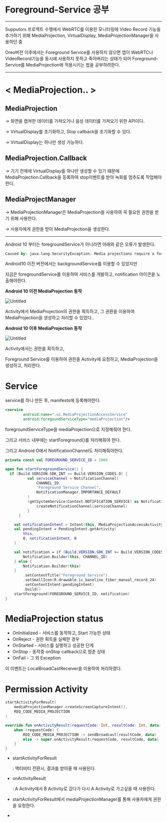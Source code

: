 # Foreground-Service 공부

---

Supputors 프로젝트 수행에서 WebRTC를 이용한 모니터링에 Video Record 기능을 추가하기 위해 MediaProjection, VirtualDisplay, MediaProjectionManager을 사용하던 중

Oreo버전 이후에서는 Foreground Service를 사용하지 않으면 앱이 WebRTC나 VideoRecord기능을 동시에 사용하지 못하고 죽어버리는 상태가 되어 Foreground-Service를 MediaProjection에 적용시키는 법을 공부하려한다.

---

# < **MediaProjection.. >**

## MediaProjection

→ 화면을 캡쳐한 데이터를 가져오거나 음성 데이터를 가져오기 위한 API이다.

→ VirtualDisplay를 초기화하고, Stop callback을 초기화할 수 있다.

→ VirtualDisplay는 하나만 생성 가능하다.

## MediaProjection.Callback

→ 기기 전체에 VirtualDisplay를 하나만 생성할 수 있기 떄문에 MediaProjection.Callback을 등록하여 stop이벤트를 받아 녹화를 멈추도록 작업해야한다.

## MediaProjectManager

→ MediaProjectionManager은 MediaProjection을 사용하여 꼭 필요한 권한을 받기 위해 사용한다.

→ 사용자에게 권한을 받아 MediaProjection을 생성한다.

---

Android 10 부터는 foregroundService가 아니라면 아래와 같은 오류가 발생한다.

```kotlin
Caused by: java.lang.SecurityException: Media projections require a foreground service of type ServiceInfo.FOREGROUND_SERVICE_TYPE_MEDIA_PROJECTION
```

Android10 이전 버전에서는 backgroundService를 이용할 수 있었지만 

지금은 foregroundService를 이용하여 서비스를 개발하고, notification 아이콘을 노출해야한다.

**Android 10 이전 MediaProjection 동작**

![Untitled](Foreground-Service%20%E1%84%80%E1%85%A9%E1%86%BC%E1%84%87%E1%85%AE%200d1806a712fd407d85f4baf8b0090069/Untitled.png)

Activity에서 MediaProjection의 권한을 획득하고, 그 권환을 이용하여 MediaProjection을 생성하고 처리할 수 있었다..

**Android 10 이후 MediaProjection 동작**

![Untitled](Foreground-Service%20%E1%84%80%E1%85%A9%E1%86%BC%E1%84%87%E1%85%AE%200d1806a712fd407d85f4baf8b0090069/Untitled%201.png)

Activity에서는 권한을 획득하고,

Foreground Service를 이용하여 권한을 Activity에 요청하고, MediaProjection을 생성하고, 처리한다.

# Service

service를 하나 만든 후, manifests에 등록해야한다.

```xml
<service
		android:name=".ui.MediaProjectionAccessService"
		android:foregoundServiceType="mediaProjection"/>	
```

foregroundServiceType을 mediaProjection으로 지정해줘야 한다.

그리고 서비스 내부에는 startForeground()를 처리해줘야 한다.

그리고 Android O에서 NotificationChannel도 처리해줘야한다.

```kotlin
private const val FOREGROUND_SERVICE_ID = 1000

open fun startForegroundService() {
  if (Build.VERSION.SDK_INT >= Build.VERSION_CODES.O) {
          val serviceChannel = NotificationChannel(
              CHANNEL_ID,
              "Foreground Service Channel",
              NotificationManager.IMPORTANCE_DEFAULT
          )
          (getSystemService(Context.NOTIFICATION_SERVICE) as NotificationManager).apply {
              createNotificationChannel(serviceChannel)
          }
      }

    val notificationIntent = Intent(this, MediaProjectionAccessActivity::class.java)
    val pendingIntent = PendingIntent.getActivity(
        this,
        0, notificationIntent, 0
    )

    val notification = if (Build.VERSION.SDK_INT >= Build.VERSION_CODES.O) {
        Notification.Builder(this, CHANNEL_ID)
    } else {
        Notification.Builder(this)
    }
        .setContentTitle("Foreground Service")
        .setSmallIcon(R.drawable.ic_baseline_fiber_manual_record_24)
        .setContentIntent(pendingIntent)
        .build()
    startForeground(FOREGROUND_SERVICE_ID, notification)
}
```

# MediaProjection status

- OnInitialized - 서비스를 동작하고, Start 가능한 상태
- OnReject - 권한 획득을 실패한 경우
- OnStarted - 서비스를 실행하고 성공한 단계
- OnStop - 동작중 onStop callback으로 멈춘 상태
- OnFail - 그 외 Exception

이 이벤트는 LocalBroadCastReceiver을 이용하여 처리하였다.

# Permission Activity

```kotlin
startActivityForResult(
    mediaProjectionManager.createScreenCaptureIntent(),
    REQ_CODE_MEDIA_PROJECTION
)

override fun onActivityResult(requestCode: Int, resultCode: Int, data: Intent?) {
    when (requestCode) {
        REQ_CODE_MEDIA_PROJECTION -> sendBroadcast(resultCode, data)
        else -> super.onActivityResult(requestCode, resultCode, data)
    }
}
```

- startActivityForResult

    : 액티비티 전환시, 결과를 받아올 때 사용된다.

- onActivityResult

    :  A Activity에서 B Activity로 갔다가 다시 A Activity로 가고싶을 때 사용한다.

- startActivityForResult에서 mediaProjectionManager를 통해 사용자에게 권한을 요청한다.
-